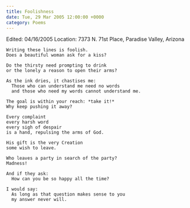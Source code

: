 ```yaml
---
title: Foolishness
date: Tue, 29 Mar 2005 12:00:00 +0000
category: Poems
---
```


Edited: 04/16/2005
Location: 7373 N. 71st Place, Paradise Valley, Arizona

    Writing these lines is foolish.  
    Does a beautiful woman ask for a kiss?

    Do the thirsty need prompting to drink  
    or the lonely a reason to open their arms?

    As the ink dries, it chastises me:  
      Those who can understand me need no words  
      and those who need my words cannot understand me.

    The goal is within your reach: *take it!*  
    Why keep pushing it away?

    Every complaint  
    every harsh word  
    every sigh of despair  
    is a hand, repulsing the arms of God.

    His gift is the very Creation  
    some wish to leave.

    Who leaves a party in search of the party?  
    Madness!

    And if they ask:  
      How can you be so happy all the time?

    I would say:  
      As long as that question makes sense to you  
      my answer never will.


